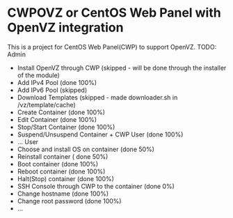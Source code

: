 # CWPOVZ or CentOS Web Panel with OpenVZ integration
This is a project for CentOS Web Panel(CWP) to support OpenVZ.
TODO:
Admin
- Install OpenVZ through CWP (skipped - will be done through the installer of the module)
- Add IPv4 Pool (done 100%)
- Add IPv6 Pool (skipped)
- Download Templates (skipped - made downloader.sh in /vz/template/cache)
- Create Container (done 100%)
- Edit Container (done 100%)
- Stop/Start Container (done 100%)
- Suspend/Unsuspend Container + CWP User (done 100%)
- ...
User
- Choose and install OS on container (done 50%)
- Reinstall container ( done 50%)
- Boot container (done 100%)
- Reboot container (done 100%)
- Halt(Stop) container (done 100%)
- SSH Console through CWP to the container (done 0%)
- Change hostname (done 100%)
- Change root password (done 100%)
- ...
